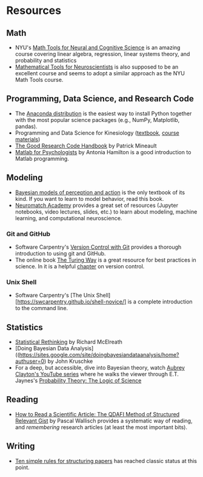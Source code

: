 # Resources

## Math
- NYU's [Math Tools for Neural and Cognitive Science](https://www.cns.nyu.edu/~eero/math-tools/) is an amazing course covering linear algebra, regression, linear systems theory, and probability and statistics
- [Mathematical Tools for Neuroscientists](https://ebatty.github.io/MathToolsforNeuroscience/intro.html) is also supposed to be an excellent course and seems to adopt a similar approach as the NYU Math Tools course.

## Programming, Data Science, and Research Code
- The [Anaconda distribution](https://www.anaconda.com/distribution/#download-section) is the easiest way to install Python together with the most popular science packages (e.g., NumPy, Matplotlib, pandas). 
- Programming and Data Science for Kinesiology ([textbook](https://hyosubkim.github.io/datasci-for-kin/intro.html), [course materials](https://github.com/hyosubkim/datasci-for-kin-student)) 
- [The Good Research Code Handbook](https://goodresearch.dev/index.html) by Patrick Mineault
- [Matlab for Psychologists](http://www.antoniahamilton.com/matlab.html) by Antonia Hamilton is a good introduction to Matlab programming.

## Modeling
- [Bayesian models of perception and action](https://www.cns.nyu.edu/malab/bayesianbook.html) is the only textbook of its kind. If you want to learn to model behavior, read this book. 
- [Neuromatch Academy](https://compneuro.neuromatch.io/tutorials/intro.html) provides a great set of resources (Jupyter notebooks, video lectures, slides, etc.) to learn about modeling, machine learning, and computational neuroscience. 

### Git and GitHub
- Software Carpentry's [Version Control with Git](https://swcarpentry.github.io/git-novice/) provides a thorough introduction to using git and GitHub.
- The online book [The Turing Way](https://the-turing-way.netlify.app/index.html) is a great resource for best practices in science. In it is a helpful [chapter](https://the-turing-way.netlify.app/reproducible-research/vcs.html) on version control. 

### Unix Shell
- Software Carpentry's [The Unix Shell][https://swcarpentry.github.io/shell-novice/] is a complete introduction to the command line.

## Statistics
- [Statistical Rethinking](https://xcelab.net/rm/statistical-rethinking/) by Richard McElreath
- [Doing Bayesian Data Analysis]((https://sites.google.com/site/doingbayesiandataanalysis/home?authuser=0) by John Kruschke
- For a deep, but accessible, dive into Bayesian theory, watch [Aubrey Clayton's YouTube series](https://www.youtube.com/watch?v=rfKS69cIwHc&list=PL9v9IXDsJkktefQzX39wC2YG07vw7DsQ_) where he walks the viewer through E.T. Jaynes's [Probability Theory: The Logic of Science](https://bayes.wustl.edu/etj/prob/book.pdf) 

## Reading
- [How to Read a Scientific Article: The QDAFI Method of Structured Relevant Gist](https://osf.io/5gxme) by Pascal Wallisch provides a systematic way of reading, and *remembering* research articles (at least the most important bits).

## Writing
- [Ten simple rules for structuring papers](https://journals.plos.org/ploscompbiol/article?id=10.1371/journal.pcbi.1005619) has reached classic status at this point.



